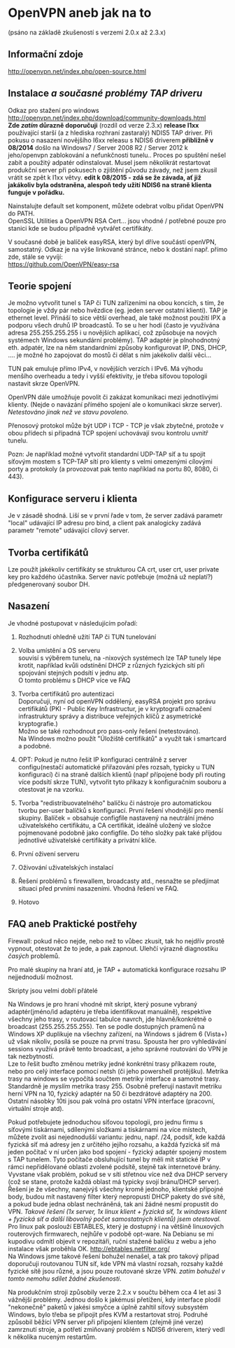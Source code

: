 OpenVPN aneb jak na to
======================

(psáno na základě zkušeností s verzemi 2.0.x až 2.3.x)

Informační zdoje
----------------

http://openvpn.net/index.php/open-source.html

Instalace *a současné problémy TAP driveru*
-------------------------------------------

Odkaz pro stažení pro windows   
http://openvpn.net/index.php/download/community-downloads.html   
**Zde *zatím* důrazně doporučuji** (rozdíl od verze 2.3.x) **release
I1xx** používající starší (a z hlediska rozhraní zastaralý) NDIS5 TAP
driver. Při pokusu o nasazení novějšího I6xx releasu s NDIS6 driverem
**přibližně v 08/2014** došlo na Windows7 / Server 2008 R2 / Server 2012
k jeho/openvpn zablokování a nefunkčnosti tunelu.. Proces po spuštění
nešel zabít a použitý adpatér odinstalovat. Musel jsem několikrát
restartovat produkční server při pokusech o zjištění původu závady, než
jsem zkusil vrátit se zpět k I1xx větvy. **edit k 08/2015 - zdá se že
závada, ať již jakákoliv byla odstraněna, alespoň tedy užití NDIS6 na
straně klienta funguje v pořádku.**

Nainstalujte default set komponent, můžete odebrat volbu přidat OpenVPN
do PATH.   
OpenSSL Utilities a OpenVPN RSA Cert... jsou vhodné / potřebné pouze pro
stanici kde se budou případně vytvářet certifikáty.

V současné době je balíček easyRSA, který byl dříve součástí openVPN,
samostatný. Odkaz je na výše linkované stránce, nebo k dostání např.
přímo zde, stále se vyvíjí:   
https://github.com/OpenVPN/easy-rsa

Teorie spojení
--------------

Je možno vytvořit tunel s TAP či TUN zařízeními na obou koncích, s tím,
že topologie je vždy pár nebo hvězdice (eg. jeden server ostatní
klienti). TAP je ethernet level. Přináší to sice větší overhead, ale
také možnost použití IPX a podporu všech druhů IP broadcastů. To se u
her hodí (často je využívána adresa 255.255.255.255 i u novějších
aplikací, což způsobuje na nových systémech Windows sekundární
problémy). TAP adaptér je plnohodnotný eth. adpatér, lze na něm
standardními způsoby konfigurovat IP, DNS, DHCP, .... je možné ho
zapojovat do mostů či dělat s ním jakékoliv další věci...

TUN pak emuluje přímo IPv4, v novějších verzích i IPv6. Má výhodu
menšího overheadu a tedy i vyšší efektivity, je třeba síťovou topologii
nastavit skrze OpenVPN.

OpenVPN dále umožňuje povolit či zakázat komunikaci mezi jednotlivými
klienty. (Nejde o navázání přímého spojení ale o komunikaci skrze
server). *Netestováno jinak než ve stavu povoleno.*

Přenosový protokol může být UDP i TCP - TCP je však zbytečné, protože v
obou přídech si případná TCP spojení uchovávají svou kontrolu uvnitř
tunelu.

Pozn: Je například možné vytvořit standardní UDP-TAP síť a tu spojit
síťovým mostem s TCP-TAP sítí pro klienty s velmi omezenými cílovými
porty a protokoly (a provozovat pak tento například na portu 80, 8080,
či 443).

Konfigurace serveru i klienta
-----------------------------

Je v zásadě shodná. Liší se v první řade v tom, že server zadává
parametr "local" udávající IP adresu pro bind, a client pak analogicky
zadává parametr "remote" udávající cílový server.

Tvorba certifikátů
------------------

Lze použít jakékoliv certifikáty se strukturou CA crt, user crt, user
private key pro každého účastníka. Server navíc potřebuje (možná už
neplatí?) předgenerovaný soubor DH.

Nasazení
--------

Je vhodné postupovat v následujícím pořadí:

1.  Rozhodnutí ohledně užití TAP či TUN tunelování

2.  Volba umístění a OS serveru   
    souvisí s výběrem tunelu, na -nixových systémech lze TAP tunely lépe
    krotit, například kvůli odstínění DHCP z různých fyzických sítí při
    spojování stejných podsítí v jednu atp.   
    O tomto problému s DHCP více ve FAQ

3.  Tvorba certifikátů pro autentizaci   
    Doporučuji, nyní od openVPN oddělený, easyRSA projekt pro správu
    certifikátů (PKI - Public Key Infrastructur, je v kryptografii
    označení infrastruktury správy a distribuce veřejných klíčů z
    asymetrické kryptografie.)   
    Možno se také rozhodnout pro pass-only řešení (netestováno).   
    Na Windows možno použít "Úložiště certifikátů" a využít tak i
    smartcard a podobné.

4.  OPT: Pokud je nutno řešit IP konfiguraci centrálně z server
    configu(nestačí automatické přiřazování přes rozsah, typicky u
    TUN konfigurací) či na straně dalších klientů (např přípojené body
    při routing více podsítí skrze TUN), vytvořit tyto příkazy k
    konfiguračním souboru a otestovat je na vzorku.

5.  Tvorba "redistribuovatelného" balíčku či nástroje pro automatickou
    tvorbu per-user balíčků s konfigurací. První řešení vhodnější pro
    menší skupiny. Balíček = obsahuje configfile nastavený na neutrální
    jméno uživatelského certifikátu, a CA certifikát, ideálně uložený ve
    složce pojmenované podobně jako configfile. Do tého složky pak také
    příjdou jednotlivé uživatelské certifikáty a privátní klíče.

6.  První oživení serveru

7.  Oživování uživatelských instalací

8.  Řešení problémů s firewallem, broadcasty atd., nesnažte se předjímat
    situaci před prvními nasazeními. Vhodná řešení ve FAQ.

9.  Hotovo

FAQ aneb Praktické postřehy
---------------------------

Firewall: pokud něco nejde, nebo než to vůbec zkusit, tak ho nejdřív
prostě vypnout, otestovat že to jede, a pak zapnout. Ulehčí výrazně
diagnostiku *časých* problemů.

Pro malé skupiny na hraní atd, je TAP + automatická konfigurace rozsahu
IP nejjednoduší možnost.

Skripty jsou velmi dobří přátelé

Na Windows je pro hraní vhodné mít skript, který posune vybraný
adaptér(jméno/id adaptéru je třeba identifikovat manuálně), respektive
všechny jeho trasy, v routovací tabulce navrch, jde hlavně/konkrétně o
broadcast (255.255.255.255). Ten se podle dostupných pramenů na Windows
XP duplikuje na všechny zařízení, na Windows s jádrem 6 (Vista+) už však
nikoliv, posílá se pouze na první trasu. Spousta her pro vyhledávání
sessions využívá právě tento broadcast, a jeho správné routování do VPN
je tak nezbytností.   
Lze to řešit buďto změnou metriky jedné konkrétní trasy příkazem route,
nebo pro celý interface pomocí netsh (či jeho powershell protějšku).
Metrika trasy na windows se vypočítá součtem metriky interface a samotné
trasy. Standardně je *myslím* metrika trasy 255. Osobně preferují
nastavit metriku herní VPN na 10, fyzický adaptér na 50 či bezdrátové
adaptéry na 200. Ostatní násobky 10ti jsou pak volná pro ostatní VPN
interface (pracovní, virtuální stroje atd).

Pokud potřebujete jednoduchou síťovou topologii, pro jednu firmu s
síťovými tiskárnami, sdílenými složkami a tiskárnami na více místech,
můžete zvolit asi nejednodušší variantu: jednu, např. /24, podsíť, kde
každá fyzická síť má adresy jen z určitého jejího rozsahu, a každá
fyzická síť má jeden počítač v ní určen jako bod spojení - fyzický
adaptér spojený mostem s TAP tunelem. Tyto počítače obsluhující tunel by
měli mít statické IP v rámci nepřidělované oblasti zvolené podsítě,
stejně tak internetové brány. Vyvstane však problém, pokud se v síti
střetnou více než dva DHCP servery (což se stane, protože každá oblast
má typicky svojí bránu/DHCP server). Řešení je že všechny, nanejvýš
všechny kromě jednoho, klientské přípojné body, budou mít nastavený
filter který nepropustí DHCP pakety do své sítě, a pokud bude jedna
oblast nechráněná, tak ani žádné nesmí propustit do VPN. *Takové řešení
(1x server, 1x linux klient + fyzická síť, 1x windows klient + fyzická
síť a další libovolný počet samostatných klientů) jsem otestoval.*   
Pro linux pak poslouží EBTABLES, který je dostupný i na většině
linuxových routerových firmwarech, nejhůře v podobě opt-ware. Na Debianu
se mi kupodivu odmítl objevit v repozitáři, ruční stažené balíčku z webu
a jeho instalace však proběhla OK. http://ebtables.netfilter.org/   
Na Windows jsme takové řešení bohužel nenašel, a tak pro takový případ
doporučuji routovanou TUN síť, kde VPN má vlastní rozsah, rozsahy každé
fyzické sítě jsou různé, a jsou pouze routované skrze VPN. *zatím
bohužel v tomto nemohu sdílet žádné zkušenosti*.

Na produkčním stroji způsobily verze 2.2.x v součtu během cca 4 let asi
3 vážnější problémy. Jednou došlo k jakémusi přetížení, kdy interface
plodil "nekonečně" paketů v jakési smyčce a úplně zahltil síťový
subsystém Windows, bylo třeba se připojit přes KVM a restartovat stroj.
Podruhé způsobil běžící VPN server při připojení klientem (zřejmě jiné
verze) zamrznutí stroje, a potřetí zmiňovaný problém s NDIS6 driverem,
který vedl k několika nuceným restartům.
